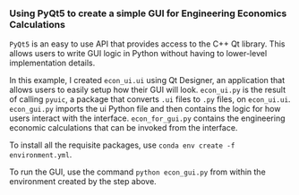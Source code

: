 ### Using PyQt5 to create a simple GUI for Engineering Economics Calculations

`PyQt5` is an easy to use API that provides access to the C++ Qt library. This allows users to write GUI logic in Python without having to lower-level implementation details. 

In this example, I created `econ_ui.ui` using Qt Designer, an application that allows users to easily setup how their GUI will look. `econ_ui.py` is the result of calling `pyuic`, a package that converts `.ui` files to `.py` files, on `econ_ui.ui`. `econ_gui.py` imports the ui Python file and then contains the logic for how users interact with the interface. `econ_for_gui.py` contains the engineering economic calculations that can be invoked from the interface. 

To install all the requisite packages, use `conda env create -f environment.yml`.

To run the GUI, use the command `python econ_gui.py` from within the environment created by the step above. 